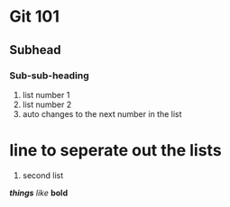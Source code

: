 # Git 101

## Subhead

### Sub-sub-heading

1. list number 1
2. list number 2
2. auto changes to the next number in the list

# line to seperate out the lists

1. second list

***things*** *like* **bold**